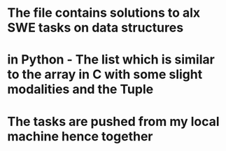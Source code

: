 # The file contains solutions to alx SWE tasks on data structures
# in Python - The list which is similar to the array in C with some slight modalities and the Tuple
# The tasks are pushed from my local machine hence together
